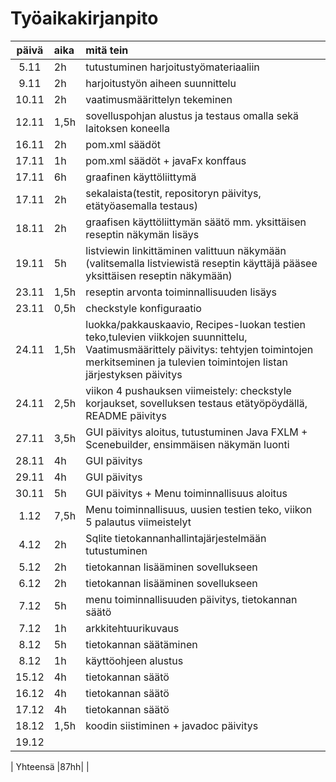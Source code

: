 # Työaikakirjanpito 

| päivä | aika | mitä tein  |
| :----:|:-----| :-----|
|5.11  |2h    |tutustuminen harjoitustyömateriaaliin  |
|9.11  |2h     |harjoitustyön aiheen suunnittelu  |
|10.11 |2h    |vaatimusmäärittelyn tekeminen  |
|  12.11     | 1,5h|sovelluspohjan alustus ja testaus omalla sekä laitoksen koneella  |
|   16.11    |2h     | pom.xml säädöt |
| 17.11|    1h |  pom.xml säädöt + javaFx konffaus|
| 17.11 | 6h  |graafinen käyttöliittymä|
| 17.11 | 2h | sekalaista(testit, repositoryn päivitys, etätyöasemalla testaus) |
| 18.11 |2h   |graafisen käyttöliittymän säätö mm. yksittäisen reseptin näkymän lisäys |
| 19.11|   5h | listviewin linkittäminen valittuun näkymään (valitsemalla listviewistä reseptin käyttäjä pääsee yksittäisen reseptin näkymään) |
| 23.11 |1,5h |reseptin arvonta toiminnallisuuden lisäys |
| 23.11  |0,5h | checkstyle konfiguraatio |
| 24.11|1,5h|luokka/pakkauskaavio, Recipes-luokan testien teko,tulevien viikkojen suunnittelu, Vaatimusmäärittely päivitys: tehtyjen toimintojen merkitseminen ja tulevien toimintojen listan järjestyksen päivitys|
| 24.11 |2,5h |viikon 4 pushauksen viimeistely: checkstyle korjaukset, sovelluksen testaus etätyöpöydällä, README päivitys   |
| 27.11 |3,5h |GUI päivitys aloitus, tutustuminen Java FXLM + Scenebuilder, ensimmäisen näkymän luonti|
| 28.11 |4h |GUI päivitys |
|  29.11|4h | GUI päivitys|
|30.11  | 5h| GUI päivitys + Menu toiminnallisuus aloitus|
| 1.12 |7,5h |Menu toiminnallisuus, uusien testien teko, viikon 5 palautus viimeistelyt |
|4.12|2h|Sqlite tietokannanhallintajärjestelmään tutustuminen |
|5.12 |2h|tietokannan lisääminen sovellukseen |
|6.12 |2h|tietokannan lisääminen sovellukseen |
|7.12 |5h|menu toiminnallisuuden päivitys, tietokannan säätö|
|7.12|1h|arkkitehtuurikuvaus  |
|8.12 |5h |tietokannan säätäminen |
|8.12 |1h |käyttöohjeen alustus|
|15.12|4h |tietokannan säätö|
|16.12| 4h|tietokannan säätö|
|17.12 |4h |tietokannan säätö|
|18.12 |1,5h |koodin siistiminen + javadoc päivitys|
|19.12 | ||

| Yhteensä |87hh| |
